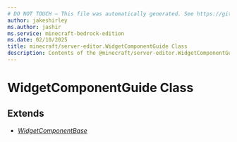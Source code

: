 ```yaml
---
# DO NOT TOUCH — This file was automatically generated. See https://github.com/mojang/minecraftapidocsgenerator to modify descriptions, examples, etc.
author: jakeshirley
ms.author: jashir
ms.service: minecraft-bedrock-edition
ms.date: 02/10/2025
title: minecraft/server-editor.WidgetComponentGuide Class
description: Contents of the @minecraft/server-editor.WidgetComponentGuide class.
---
```

# WidgetComponentGuide Class

## Extends
- [*WidgetComponentBase*](WidgetComponentBase.md)
